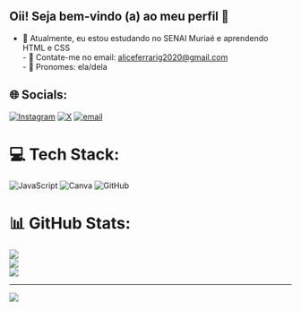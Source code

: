 ## Oii! Seja bem-vindo (a) ao meu perfil 🎀

- 🤍 Atualmente, eu estou estudando no SENAI Muriaé e aprendendo HTML e CSS<br>- 🤍 Contate-me no email: aliceferrarig2020@gmail.com<br>- 🤍 Pronomes: ela/dela


## 🌐 Socials:
[![Instagram](https://img.shields.io/badge/Instagram-%23E4405F.svg?logo=Instagram&logoColor=white)](https://instagram.com/aliceferrarig) [![X](https://img.shields.io/badge/X-black.svg?logo=X&logoColor=white)](https://x.com/liceeferrari) [![email](https://img.shields.io/badge/Email-D14836?logo=gmail&logoColor=white)](mailto:aliceferrarig2020@gmail.com) 

# 💻 Tech Stack:
![JavaScript](https://img.shields.io/badge/javascript-%23323330.svg?style=flat-square&logo=javascript&logoColor=%23F7DF1E) ![Canva](https://img.shields.io/badge/Canva-%2300C4CC.svg?style=flat-square&logo=Canva&logoColor=white) ![GitHub](https://img.shields.io/badge/github-%23121011.svg?style=flat-square&logo=github&logoColor=white)
# 📊 GitHub Stats:
![](https://github-readme-stats.vercel.app/api?username=aliceferrarig&theme=dark&hide_border=false&include_all_commits=false&count_private=false)<br/>
![](https://nirzak-streak-stats.vercel.app/?user=aliceferrarig&theme=dark&hide_border=false)<br/>
![](https://github-readme-stats.vercel.app/api/top-langs/?username=aliceferrarig&theme=dark&hide_border=false&include_all_commits=false&count_private=false&layout=compact)

---
[![](https://visitcount.itsvg.in/api?id=aliceferrarig&icon=9&color=10)](https://visitcount.itsvg.in)

<!-- Proudly created with GPRM ( https://gprm.itsvg.in ) -->
